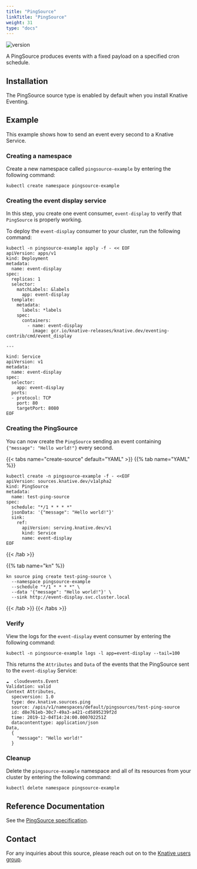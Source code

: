 ```yaml
---
title: "PingSource"
linkTitle: "PingSource"
weight: 31
type: "docs"
---
```


![version](https://img.shields.io/badge/API_Version-v1beta1-red?style=flat-square)

A PingSource produces events with a fixed payload on a specified cron schedule.

## Installation

The PingSource source type is enabled by default when you install Knative Eventing.

## Example

This example shows how to send an event every second to a Knative Service.

### Creating a namespace

Create a new namespace called `pingsource-example` by entering the following
command:

```shell
kubectl create namespace pingsource-example
```

### Creating the event display service

In this step, you create one event consumer, `event-display` to verify that
`PingSource` is properly working.

To deploy the `event-display` consumer to your cluster, run the following
command:

```shell
kubectl -n pingsource-example apply -f - << EOF
apiVersion: apps/v1
kind: Deployment
metadata:
  name: event-display
spec:
  replicas: 1
  selector:
    matchLabels: &labels
      app: event-display
  template:
    metadata:
      labels: *labels
    spec:
      containers:
        - name: event-display
          image: gcr.io/knative-releases/knative.dev/eventing-contrib/cmd/event_display

---

kind: Service
apiVersion: v1
metadata:
  name: event-display
spec:
  selector:
    app: event-display
  ports:
  - protocol: TCP
    port: 80
    targetPort: 8080
EOF
```

### Creating the PingSource

You can now create the `PingSource` sending an event containing
`{"message": "Hello world!"}` every second.

{{< tabs name="create-source" default="YAML" >}}
{{% tab name="YAML" %}}

```shell
kubectl create -n pingsource-example -f - <<EOF
apiVersion: sources.knative.dev/v1alpha2
kind: PingSource
metadata:
  name: test-ping-source
spec:
  schedule: "*/1 * * * *"
  jsonData: '{"message": "Hello world!"}'
  sink:
    ref:
      apiVersion: serving.knative.dev/v1
      kind: Service
      name: event-display
EOF
```

{{< /tab >}}

{{% tab name="kn" %}}

```shell
kn source ping create test-ping-source \
  --namespace pingsource-example
  --schedule "*/1 * * * *" \
  --data '{"message": "Hello world!"}' \
  --sink http://event-display.svc.cluster.local
```

{{< /tab >}}
{{< /tabs >}}

### Verify

View the logs for the `event-display` event consumer by
entering the following command:

```shell
kubectl -n pingsource-example logs -l app=event-display --tail=100
```

This returns the `Attributes` and `Data` of the events that the PingSource sent to the `event-display` Service:

```shell
☁️  cloudevents.Event
Validation: valid
Context Attributes,
  specversion: 1.0
  type: dev.knative.sources.ping
  source: /apis/v1/namespaces/default/pingsources/test-ping-source
  id: d8e761eb-30c7-49a3-a421-cd5895239f2d
  time: 2019-12-04T14:24:00.000702251Z
  datacontenttype: application/json
Data,
  {
    "message": "Hello world!"
  }
```

### Cleanup

Delete the `pingsource-example` namespace and all of its resources from your
cluster by entering the following command:

```shell
kubectl delete namespace pingsource-example
```

## Reference Documentation

See the [PingSource specification](../../reference/eventing/#sources.knative.dev/v1beta1.PingSource).

## Contact

For any inquiries about this source, please reach out on to the
[Knative users group](https://groups.google.com/forum/#!forum/knative-users).
